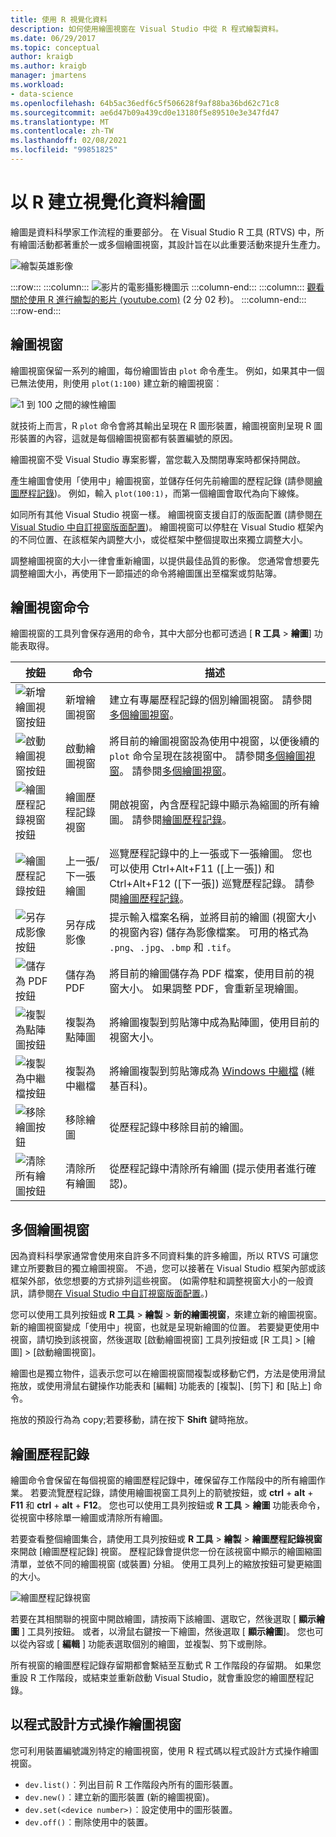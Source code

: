```yaml
---
title: 使用 R 視覺化資料
description: 如何使用繪圖視窗在 Visual Studio 中從 R 程式繪製資料。
ms.date: 06/29/2017
ms.topic: conceptual
author: kraigb
ms.author: kraigb
manager: jmartens
ms.workload:
- data-science
ms.openlocfilehash: 64b5ac36edf6c5f506628f9af88ba36bd62c71c8
ms.sourcegitcommit: ae6d47b09a439cd0e13180f5e89510e3e347fd47
ms.translationtype: MT
ms.contentlocale: zh-TW
ms.lasthandoff: 02/08/2021
ms.locfileid: "99851825"
---
```

# <a name="create-visual-data-plots-with-r"></a>以 R 建立視覺化資料繪圖

繪圖是資料科學家工作流程的重要部分。 在 Visual Studio R 工具 (RTVS) 中，所有繪圖活動都著重於一或多個繪圖視窗，其設計旨在以此重要活動來提升生產力。

![繪製英雄影像](media/plotting-hero-image.png)

:::row:::
    :::column:::
        ![影片的電影攝影機圖示](../install/media/video-icon.png "觀看影片")
    :::column-end:::
    :::column:::
        [觀看關於使用 R 進行繪製的影片 (youtube.com)](https://www.youtube.com/watch?v=ZTbKmz5RSgY) (2 分 02 秒)。
    :::column-end:::
:::row-end:::

## <a name="the-plot-window"></a>繪圖視窗

繪圖視窗保留一系列的繪圖，每份繪圖皆由 `plot` 命令產生。 例如，如果其中一個已無法使用，則使用 `plot(1:100)` 建立新的繪圖視窗︰

![1 到 100 之間的線性繪圖](media/plotting-1-to-100.png)

就技術上而言，R `plot` 命令會將其輸出呈現在 R 圖形裝置，繪圖視窗則呈現 R 圖形裝置的內容，這就是每個繪圖視窗都有裝置編號的原因。

繪圖視窗不受 Visual Studio 專案影響，當您載入及關閉專案時都保持開啟。

產生繪圖會使用「使用中」繪圖視窗，並儲存任何先前繪圖的歷程記錄 (請參閱[繪圖歷程記錄](#plot-history))。 例如，輸入 `plot(100:1)`，而第一個繪圖會取代為向下線條。

如同所有其他 Visual Studio 視窗一樣。 繪圖視窗支援自訂的版面配置 (請參閱[在 Visual Studio 中自訂視窗版面配置](../ide/customizing-window-layouts-in-visual-studio.md))。 繪圖視窗可以停駐在 Visual Studio 框架內的不同位置、在該框架內調整大小，或從框架中整個提取出來獨立調整大小。

調整繪圖視窗的大小一律會重新繪圖，以提供最佳品質的影像。 您通常會想要先調整繪圖大小，再使用下一節描述的命令將繪圖匯出至檔案或剪貼簿。

## <a name="plot-window-commands"></a>繪圖視窗命令

繪圖視窗的工具列會保存適用的命令，其中大部分也都可透過 [ **R 工具**  >  **繪圖**] 功能表取得。

| 按鈕 | 命令 | 描述 |
| --- | --- | --- |
| ![新增繪圖視窗按鈕](media/plotting-toolbar-01-new-plot-window.png) | 新增繪圖視窗 | 建立有專屬歷程記錄的個別繪圖視窗。 請參閱[多個繪圖視窗](#multiple-plot-windows)。 |
| ![啟動繪圖視窗按鈕](media/plotting-toolbar-02-activate-plot-window.png) | 啟動繪圖視窗 | 將目前的繪圖視窗設為使用中視窗，以便後續的 `plot` 命令呈現在該視窗中。 請參閱[多個繪圖視窗](#multiple-plot-windows)。 請參閱[多個繪圖視窗](#multiple-plot-windows)。 |
| ![繪圖歷程記錄視窗按鈕](media/plotting-toolbar-03-plot-history.png) | 繪圖歷程記錄視窗 | 開啟視窗，內含歷程記錄中顯示為縮圖的所有繪圖。 請參閱[繪圖歷程記錄](#plot-history)。 |
| ![繪圖歷程記錄按鈕](media/plotting-toolbar-04-plot-history-arrows.png) | 上一張/下一張繪圖 |  巡覽歷程記錄中的上一張或下一張繪圖。 您也可以使用 Ctrl+Alt+F11 ([上一張]) 和 Ctrl+Alt+F12 ([下一張]) 巡覽歷程記錄。 請參閱[繪圖歷程記錄](#plot-history)。 |
| ![另存成影像按鈕](media/plotting-toolbar-05-save-as-image.png)| 另存成影像 | 提示輸入檔案名稱，並將目前的繪圖 (視窗大小的視窗內容) 儲存為影像檔案。 可用的格式為 `.png`、`.jpg`、`.bmp` 和 `.tif`。 |
| ![儲存為 PDF 按鈕](media/plotting-toolbar-06-save-as-pdf.png)| 儲存為 PDF | 將目前的繪圖儲存為 PDF 檔案，使用目前的視窗大小。 如果調整 PDF，會重新呈現繪圖。 |
| ![複製為點陣圖按鈕](media/plotting-toolbar-07-copy-as-bitmap.png)| 複製為點陣圖 | 將繪圖複製到剪貼簿中成為點陣圖，使用目前的視窗大小。 |
| ![複製為中繼檔按鈕](media/plotting-toolbar-08-copy-as-metafile.png)| 複製為中繼檔 | 將繪圖複製到剪貼簿成為 [Windows 中繼檔](https://en.wikipedia.org/wiki/Windows_Metafile) (維基百科)。 |
| ![移除繪圖按鈕](media/plotting-toolbar-09-remove-plot.png)| 移除繪圖 | 從歷程記錄中移除目前的繪圖。 |
| ![清除所有繪圖按鈕](media/plotting-toolbar-10-clear-all-plots.png) | 清除所有繪圖 | 從歷程記錄中清除所有繪圖 (提示使用者進行確認)。 |

## <a name="multiple-plot-windows"></a>多個繪圖視窗

因為資料科學家通常會使用來自許多不同資料集的許多繪圖，所以 RTVS 可讓您建立所要數目的獨立繪圖視窗。 不過，您可以接著在 Visual Studio 框架內部或該框架外部，依您想要的方式排列這些視窗。 (如需停駐和調整視窗大小的一般資訊，請參閱[在 Visual Studio 中自訂視窗版面配置](../ide/customizing-window-layouts-in-visual-studio.md)。)

您可以使用工具列按鈕或 **R 工具**  >  **繪製**  >  **新的繪圖視窗**，來建立新的繪圖視窗。 新的繪圖視窗變成「使用中」視窗，也就是呈現新繪圖的位置。 若要變更使用中視窗，請切換到該視窗，然後選取 [啟動繪圖視窗] 工具列按鈕或 [R 工具] > [繪圖] > [啟動繪圖視窗]。

繪圖也是獨立物件，這表示您可以在繪圖視窗間複製或移動它們，方法是使用滑鼠拖放，或使用滑鼠右鍵操作功能表和 [編輯] 功能表的 [複製]、[剪下] 和 [貼上] 命令。

拖放的預設行為為 copy;若要移動，請在按下 **Shift** 鍵時拖放。

## <a name="plot-history"></a>繪圖歷程記錄

繪圖命令會保留在每個視窗的繪圖歷程記錄中，確保留存工作階段中的所有繪圖作業。 若要流覽歷程記錄，請使用繪圖視窗工具列上的箭號按鈕，或 **ctrl** + **alt** + **F11** 和 **ctrl** + **alt** + **F12**。 您也可以使用工具列按鈕或 **R 工具**  >  **繪圖** 功能表命令，從視窗中移除單一繪圖或清除所有繪圖。

若要查看整個繪圖集合，請使用工具列按鈕或 **R 工具**  >  **繪製**  >  **繪圖歷程記錄視窗** 來開啟 [繪圖歷程記錄] 視窗。
歷程記錄會提供您一份在該視窗中顯示的繪圖縮圖清單，並依不同的繪圖視窗 (或裝置) 分組。 使用工具列上的縮放按鈕可變更縮圖的大小。

![繪圖歷程記錄視窗](media/plotting-plot-history-window.png)

若要在其相關聯的視窗中開啟繪圖，請按兩下該繪圖、選取它，然後選取 [ **顯示繪圖** ] 工具列按鈕。 或者，以滑鼠右鍵按一下繪圖，然後選取 [ **顯示繪圖**]。 您也可以從內容或 [ **編輯** ] 功能表選取個別的繪圖，並複製、剪下或刪除。

所有視窗的繪圖歷程記錄存留期都會繫結至互動式 R 工作階段的存留期。 如果您重設 R 工作階段，或結束並重新啟動 Visual Studio，就會重設您的繪圖歷程記錄。

## <a name="programmatically-manipulate-plot-windows"></a>以程式設計方式操作繪圖視窗

您可利用裝置編號識別特定的繪圖視窗，使用 R 程式碼以程式設計方式操作繪圖視窗。

- `dev.list()`︰列出目前 R 工作階段內所有的圖形裝置。
- `dev.new()`︰建立新的圖形裝置 (新的繪圖視窗)。
- `dev.set(<device number>)`︰設定使用中的圖形裝置。
- `dev.off()`︰刪除使用中的裝置。
